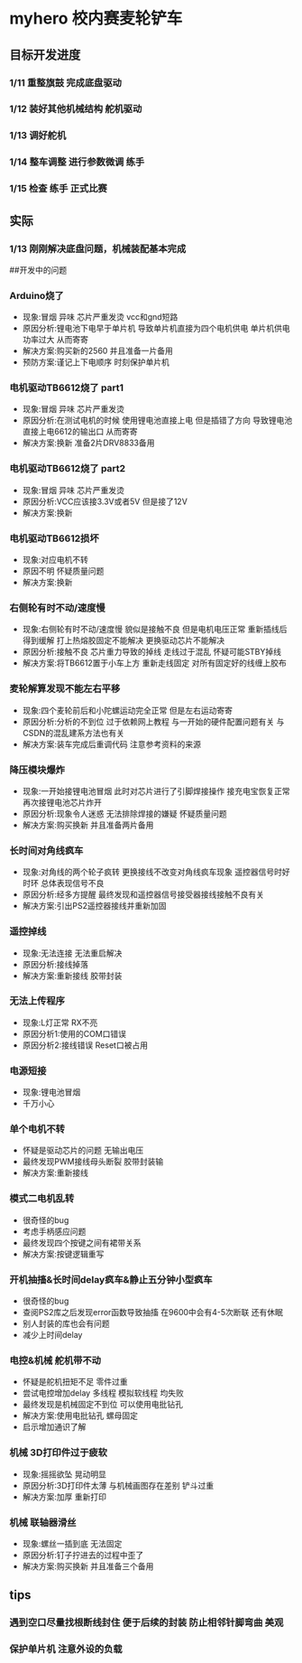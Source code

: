 # myhero 校内赛麦轮铲车

## 目标开发进度

### 1/11 重整旗鼓 完成底盘驱动 
### 1/12 装好其他机械结构 舵机驱动
### 1/13 调好舵机
### 1/14 整车调整 进行参数微调 练手
### 1/15 检查 练手 正式比赛

## 实际
### 1/13 刚刚解决底盘问题，机械装配基本完成


 

##开发中的问题

### Arduino烧了
- 现象:冒烟  异味  芯片严重发烫  vcc和gnd短路  
- 原因分析:锂电池下电早于单片机  导致单片机直接为四个电机供电  单片机供电功率过大  从而寄寄  
- 解决方案:购买新的2560  并且准备一片备用  
- 预防方案:谨记上下电顺序  时刻保护单片机  

### 电机驱动TB6612烧了 part1
- 现象:冒烟  异味  芯片严重发烫  
- 原因分析:在测试电机的时候  使用锂电池直接上电  但是插错了方向  导致锂电池直接上电6612的输出口  从而寄寄  
- 解决方案:换新  准备2片DRV8833备用  

### 电机驱动TB6612烧了 part2
- 现象:冒烟  异味  芯片严重发烫 
- 原因分析:VCC应该接3.3V或者5V  但是接了12V
- 解决方案:换新

### 电机驱动TB6612损坏
- 现象:对应电机不转
- 原因不明  怀疑质量问题
- 解决方案:换新

### 右侧轮有时不动/速度慢
- 现象:右侧轮有时不动/速度慢  貌似是接触不良  但是电机电压正常  重新插线后得到缓解  打上热熔胶固定不能解决  更换驱动芯片不能解决  
- 原因分析:接触不良  芯片重力导致的掉线  走线过于混乱  怀疑可能STBY掉线  
- 解决方案:将TB6612置于小车上方  重新走线固定  对所有固定好的线缠上胶布  

### 麦轮解算发现不能左右平移
- 现象:四个麦轮前后和小陀螺运动完全正常  但是左右运动寄寄  
- 原因分析:分析的不到位  过于依赖网上教程  与一开始的硬件配置问题有关  与CSDN的混乱建系方法也有关  
- 解决方案:装车完成后重调代码  注意参考资料的来源  

### 降压模块爆炸
- 现象:一开始接锂电池冒烟  此时对芯片进行了引脚焊接操作  接充电宝恢复正常  再次接锂电池芯片炸开  
- 原因分析:现象令人迷惑  无法排除焊接的嫌疑  怀疑质量问题  
- 解决方案:购买换新  并且准备两片备用  

### 长时间对角线疯车
- 现象:对角线的两个轮子疯转  更换接线不改变对角线疯车现象  遥控器信号时好时环  总体表现信号不良  
- 原因分析:经多方提醒  最终发现和遥控器信号接受器接线接触不良有关  
- 解决方案:引出PS2遥控器接线并重新加固  

### 遥控掉线
- 现象:无法连接  无法重启解决
- 原因分析:接线掉落
- 解决方案:重新接线  胶带封装

### 无法上传程序
- 现象:L灯正常 RX不亮
- 原因分析1:使用的COM口错误
- 原因分析2:接线错误  Reset口被占用

###  电源短接
- 现象:锂电池冒烟
- 千万小心 

### 单个电机不转
- 怀疑是驱动芯片的问题  无输出电压
- 最终发现PWM接线母头断裂  胶带封装输
- 解决方案:重新接线  

### 模式二电机乱转
- 很奇怪的bug
- 考虑手柄感应问题
- 最终发现四个按键之间有裙带关系
- 解决方案:按键逻辑重写

### 开机抽搐&长时间delay疯车&静止五分钟小型疯车
- 很奇怪的bug
- 查阅PS2库之后发现error函数导致抽搐  在9600中会有4-5次断联  还有休眠
- 别人封装的库也会有问题
- 减少上时间delay

### 电控&机械 舵机带不动
- 怀疑是舵机扭矩不足  零件过重 
- 尝试电控增加delay  多线程  模拟软线程  均失败
- 最终发现是机械固定不到位  可以使用电批钻孔
- 解决方案:使用电批钻孔  螺母固定
- 启示增加通识了解

### 机械 3D打印件过于疲软
- 现象:摇摇欲坠  晃动明显  
- 原因分析:3D打印件太薄  与机械画图存在差别  铲斗过重  
- 解决方案:加厚  重新打印  

### 机械 联轴器滑丝
- 现象:螺丝一插到底  无法固定  
- 原因分析:钉子拧进去的过程中歪了  
- 解决方案:购买换新  并且准备三个备用  


## tips

### 遇到空口尽量找根断线封住  便于后续的封装  防止相邻针脚弯曲  美观
### 保护单片机  注意外设的负载





